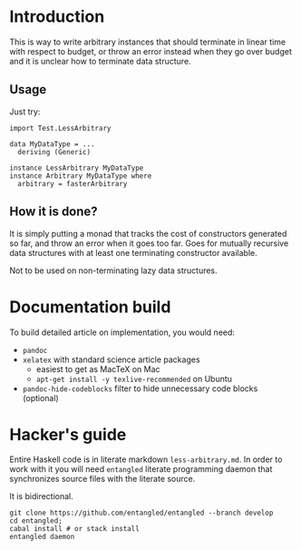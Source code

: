 # Introduction

This is way to write arbitrary instances
that should terminate in linear time with respect to budget,
or throw an error instead when they go over budget
and it is unclear how to terminate data structure.

## Usage

Just try:
```
import Test.LessArbitrary

data MyDataType = ...
  deriving (Generic)

instance LessArbitrary MyDataType
instance Arbitrary MyDataType where
  arbitrary = fasterArbitrary
```

## How it is done?

It is simply putting a monad that tracks the cost of constructors generated so far,
and throw an error when it goes too far. Goes for mutually recursive data structures
with at least one terminating constructor available.

Not to be used on non-terminating lazy data structures.

# Documentation build

To build detailed article on implementation, you would need:

* `pandoc`
* `xelatex` with standard science article packages
  - easiest to get as MacTeX on Mac
  - `apt-get install -y texlive-recommended` on Ubuntu
* `pandoc-hide-codeblocks` filter to hide unnecessary code blocks (optional)

# Hacker's guide

Entire Haskell code is in literate markdown `less-arbitrary.md`.
In order to work with it you will need `entangled` literate programming daemon
that synchronizes source files with the literate source.

It is bidirectional.

```
git clone https://github.com/entangled/entangled --branch develop
cd entangled;
cabal install # or stack install
entangled daemon
```
